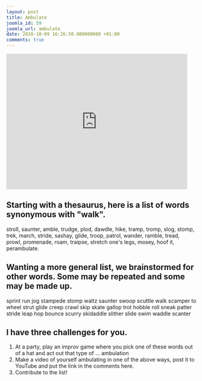 ```yaml
---
layout: post
title: Ambulate
joomla_id: 59
joomla_url: ambulate
date: 2010-10-09 16:26:50.000000000 +01:00
comments: true
---
```


<iframe width="480" height="360" src="https://www.youtube.com/embed/9ZlBUglE6Hc" frameborder="0" allowfullscreen></iframe>

## Starting with a thesaurus, here is a list of words synonymous with "walk".

stroll, saunter, amble, trudge, plod, dawdle, hike, tramp, tromp, slog, stomp, trek, march, stride, sashay, glide, troop, patrol, wander, ramble, tread, prowl, promenade, roam, traipse, stretch one's legs, mosey, hoof it, perambulate.

## Wanting a more general list, we brainstormed for other words.  Some may be repeated and some may be made up.

sprint run jog stampede stomp waltz saunter swoop scuttle walk scamper to wheel strut glide creep crawl skip skate gallop trot hobble roll sneak patter stride leap hop bounce scurry skidaddle slither slide swim waddle scanter

## I have three challenges for you.

1. At a party, play an improv game where you pick one of these words out of a hat and act out that type of ... ambulation
2. Make a video of yourself ambulating in one of the above ways, post it to YouTube and put the link in the comments here.
3. Contribute to the list!

